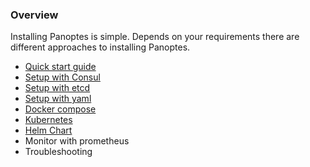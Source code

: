 
### Overview

Installing Panoptes is simple. Depends on your requirements there are different approaches to installing Panoptes.  

- [Quick start guide](quick_start.md)
- [Setup with Consul](config_consul.md)
- [Setup with etcd](config_etcd.md)
- [Setup with yaml](config_yaml.md)
- [Docker compose](demo_list.md) 
- [Kubernetes](k8s.md)
- [Helm Chart](helm.md)
- Monitor with prometheus
- Troubleshooting 